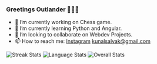 ### Greetings Outlander 🤖🤖🤖

- 🔭 I’m currently working on Chess game.
- 🌱 I’m currently learning Python and Angular.
- 👯 I’m looking to collaborate on Webdev Projects.
- 📫 How to reach me: [Instagram](https://www.instagram.com/_d_jockl/) [kunalsalvak@gmail.com](mailto:kunalsalvak@gmail.com)
<img src="https://streak-stats.demolab.com?user=Kunal-JockL&theme=blueberry-duo&hide_border=true&border_radius=40&fire=1A9871" alt="Streak Stats" >
<img src="https://github-readme-stats.vercel.app/api/top-langs/?username=Kunal-JockL&theme=github_dark&hide_border=true&border_radius=30" alt="Language Stats">
<img src="https://github-readme-stats.vercel.app/api?username=Kunal-JockL&show_icons=true&theme=github_dark&hide_border=true&border_radius=30" alt="Overall Stats">
